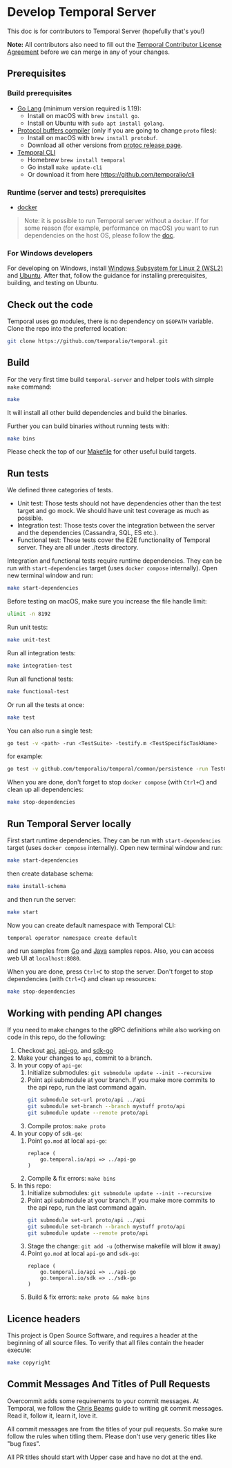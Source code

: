 # Develop Temporal Server
This doc is for contributors to Temporal Server (hopefully that's you!)

**Note:** All contributors also need to fill out the [Temporal Contributor License Agreement](develop/docs/temporal-cla.md) before we can merge in any of your changes.

## Prerequisites

### Build prerequisites 
* [Go Lang](https://golang.org/) (minimum version required is 1.19):
  - Install on macOS with `brew install go`.
  - Install on Ubuntu with `sudo apt install golang`.
* [Protocol buffers compiler](https://github.com/protocolbuffers/protobuf/) (only if you are going to change `proto` files):
  - Install on macOS with `brew install protobuf`.
  - Download all other versions from [protoc release page](https://github.com/protocolbuffers/protobuf/releases).
* [Temporal CLI](https://github.com/temporalio/cli)
  - Homebrew `brew install temporal`
  - Go install `make update-cli`
  - Or download it from here https://github.com/temporalio/cli


### Runtime (server and tests) prerequisites
* [docker](https://docs.docker.com/engine/install/)

> Note: it is possible to run Temporal server without a `docker`. If for some reason (for example, performance on macOS)
> you want to run dependencies on the host OS, please follow the [doc](develop/docs/run_dependencies_host.md).

### For Windows developers
For developing on Windows, install [Windows Subsystem for Linux 2 (WSL2)](https://aka.ms/wsl) and [Ubuntu](https://docs.microsoft.com/en-us/windows/wsl/install-win10#step-6---install-your-linux-distribution-of-choice). After that, follow the guidance for installing prerequisites, building, and testing on Ubuntu.

## Check out the code
Temporal uses go modules, there is no dependency on `$GOPATH` variable. Clone the repo into the preferred location:
```bash
git clone https://github.com/temporalio/temporal.git
```

## Build
For the very first time build `temporal-server` and helper tools with simple `make` command: 
```bash
make
```

It will install all other build dependencies and build the binaries.

Further you can build binaries without running tests with:
```bash
make bins
```

Please check the top of our [Makefile](Makefile) for other useful build targets.

## Run tests
We defined three categories of tests.
* Unit test: Those tests should not have dependencies other than the test target and go mock. We should have unit test coverage as much as possible.
* Integration test: Those tests cover the integration between the server and the dependencies (Cassandra, SQL, ES etc.). 
* Functional test: Those tests cover the E2E functionality of Temporal server. They are all under ./tests directory.

Integration and functional tests require runtime dependencies. They can be run with `start-dependencies` target (uses `docker compose` internally). Open new terminal window and run:
```bash
make start-dependencies
```

Before testing on macOS, make sure you increase the file handle limit:
```bash
ulimit -n 8192
```

Run unit tests:
```bash
make unit-test
```

Run all integration tests:
```bash
make integration-test
```

Run all functional tests:
```bash
make functional-test
```

Or run all the tests at once:
```bash
make test
```

You can also run a single test:
```bash
go test -v <path> -run <TestSuite> -testify.m <TestSpecificTaskName>
```
for example:
```bash
go test -v github.com/temporalio/temporal/common/persistence -run TestCassandraPersistenceSuite -testify.m TestPersistenceStartWorkflow
```

When you are done, don't forget to stop `docker compose` (with `Ctrl+C`) and clean up all dependencies:
```bash
make stop-dependencies
```

## Run Temporal Server locally
First start runtime dependencies. They can be run with `start-dependencies` target (uses `docker compose` internally). Open new terminal window and run:
```bash
make start-dependencies
```

then create database schema:
```bash
make install-schema
```
and then run the server:
```bash
make start
```

Now you can create default namespace with Temporal CLI:
```bash
temporal operator namespace create default
```
and run samples from [Go](https://github.com/temporalio/samples-go) and [Java](https://github.com/temporalio/samples-java) samples repos. Also, you can access web UI at `localhost:8080`.

When you are done, press `Ctrl+C` to stop the server. Don't forget to stop dependencies (with `Ctrl+C`) and clean up resources:
```bash
make stop-dependencies
```

## Working with pending API changes
If you need to make changes to the gRPC definitions while also working on code in this repo, do the following:

1. Checkout [api](https://github.com/temporalio/api), [api-go](https://github.com/temporalio/api-go), and [sdk-go](https://github.com/temporalio/sdk-go)
2. Make your changes to `api`, commit to a branch.
3. In your copy of `api-go`:
   1. Initialize submodules: `git submodule update --init --recursive`
   2. Point api submodule at your branch. If you make more commits to the api repo, run the last command again.
      ```bash
      git submodule set-url proto/api ../api
      git submodule set-branch --branch mystuff proto/api
      git submodule update --remote proto/api
      ```
   3. Compile protos: `make proto`
4. In your copy of `sdk-go`:
    1. Point `go.mod` at local `api-go`:
       ```
       replace (
           go.temporal.io/api => ../api-go
       )
        ```
    2. Compile & fix errors: `make bins`
5. In this repo:
    1. Initialize submodules: `git submodule update --init --recursive`
    2. Point api submodule at your branch. If you make more commits to the api repo, run the last command again.
       ```bash
       git submodule set-url proto/api ../api
       git submodule set-branch --branch mystuff proto/api
       git submodule update --remote proto/api
       ```
    3. Stage the change: `git add -u` (otherwise makefile will blow it away)
    4. Point `go.mod` at local `api-go` and `sdk-go`:
       ```
       replace (
           go.temporal.io/api => ../api-go
           go.temporal.io/sdk => ../sdk-go
       )
        ```
    5. Build & fix errors: `make proto && make bins`

## Licence headers
This project is Open Source Software, and requires a header at the beginning of
all source files. To verify that all files contain the header execute:
```bash
make copyright
```

## Commit Messages And Titles of Pull Requests
Overcommit adds some requirements to your commit messages. At Temporal, we follow the
[Chris Beams](http://chris.beams.io/posts/git-commit/) guide to writing git
commit messages. Read it, follow it, learn it, love it.

All commit messages are from the titles of your pull requests. So make sure follow the rules when titling them. 
Please don't use very generic titles like "bug fixes". 

All PR titles should start with Upper case and have no dot at the end.
